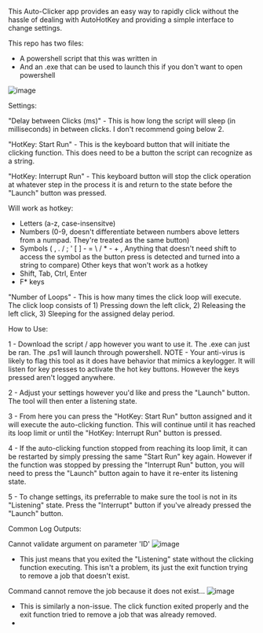This Auto-Clicker app provides an easy way to rapidly click without the hassle of dealing with AutoHotKey and providing a simple interface to change settings.

This repo has two files: 
- A powershell script that this was written in
- And an .exe that can be used to launch this if you don't want to open powershell

![image](https://github.com/Dylan-Gross-B/Auto-Clicker-App/assets/169424511/228473c9-604a-4090-a581-de69ce2d79b5)

Settings:

"Delay between Clicks (ms)" - This is how long the script will sleep (in milliseconds) in between clicks. I don't recommend going below 2.

"HotKey: Start Run" - This is the keyboard button that will initiate the clicking function. This does need to be a button the script can recognize as a string.

"HotKey: Interrupt Run" - This keyboard button will stop the click operation at whatever step in the process it is and return to the state before the "Launch" button was pressed.

Will work as hotkey:
- Letters (a-z, case-insensitve)
- Numbers (0-9, doesn't differentiate between numbers above letters from a numpad. They're treated as the same button)
- Symbols ( , . / ; ' [ ] - = \ / * - + , Anything that doesn't need shift to access the symbol as the button press is detected and turned into a string to compare)
Other keys that won't work as a hotkey
- Shift, Tab, Ctrl, Enter
- F* keys

"Number of Loops" - This is how many times the click loop will execute. The click loop consists of 1) Pressing down the left click, 2) Releasing the left click, 3) Sleeping for the assigned delay period.

How to Use:

1 - Download the script / app however you want to use it. The .exe can just be ran. The .ps1 will launch through powershell. 
NOTE - Your anti-virus is likely to flag this tool as it does have behavior that mimics a keylogger. It will listen for key presses to activate the hot key buttons. However the keys pressed aren't logged anywhere.

2 - Adjust your settings however you'd like and press the "Launch" button. The tool will then enter a listening state.

3 - From here you can press the "HotKey: Start Run" button assigned and it will execute the auto-clicking function. This will continue until it has reached its loop limit or until the "HotKey: Interrupt Run" button is pressed.

4 - If the auto-clicking function stopped from reaching its loop limit, it can be restarted by simply pressing the same "Start Run" key again. However if the function was stopped by pressing the "Interrupt Run" button, you will need to press the "Launch" button again to have it re-enter its listening state. 

5 - To change settings, its preferrable to make sure the tool is not in its "Listening" state. Press the "Interrupt" button if you've already pressed the "Launch" button. 


Common Log Outputs:

Cannot validate argument on parameter 'ID'
![image](https://github.com/Dylan-Gross-B/Auto-Clicker-App/assets/169424511/36776d4f-dab9-4f4e-be59-1ca4eee28bf8)
- This just means that you exited the "Listening" state without the clicking function executing. This isn't a problem, its just the exit function trying to remove a job that doesn't exist.

Command cannot remove the job because it does not exist...
![image](https://github.com/Dylan-Gross-B/Auto-Clicker-App/assets/169424511/192d75a3-3bd9-4c4c-a3b9-8765f5690cf7)
- This is similarly a non-issue. The click function exited properly and the exit function tried to remove a job that was already removed.
- 
